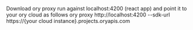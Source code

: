 Download ory proxy run against localhost:4200 (react app) and point it to your ory cloud as follows
ory proxy  http://localhost:4200 --sdk-url https://{your cloud instance}.projects.oryapis.com
